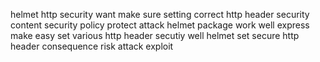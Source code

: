 helmet http security want make sure setting correct http header security content security policy protect attack helmet package work well express make easy set various http header secutiy well helmet set secure http header consequence risk attack exploit